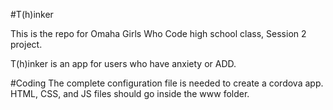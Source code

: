 #T(h)inker

This is the repo for Omaha Girls Who Code high school class, Session 2 project.

T(h)inker is an app for users who have anxiety or ADD.

#Coding
The complete configuration file is needed to create a cordova app.  HTML, CSS, and JS files should go inside the www folder.

